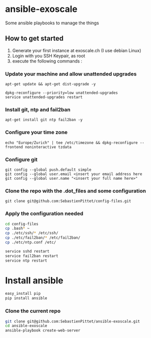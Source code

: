 # ansible-exoscale
Some ansible playbooks to manage the things

## How to get started
1. Generate your first instance at exoscale.ch (I use debian Linux)
2. Login with you SSH Keypair, as root
3. execute the following commands :

### Update your machine and allow unattended upgrades
`apt-get update && apt-get dist-upgrade -y`

```
dpkg-reconfigure --priority=low unattended-upgrades
service unattended-upgrades restart
```

### Install git, ntp and fail2ban
`apt-get install git ntp fail2ban -y`

### Configure your time zone
`echo "Europe/Zurich" | tee /etc/timezone && dpkg-reconfigure --frontend noninteractive tzdata`

### Configure git
```
git config --global push.default simple
git config --global user.email <insert your email address here
git config --global user.name "<insert your full name here>"
```

### Clone the repo with the .dot_files and some configuration
`git clone git@github.com:SebastienPittet/config-files.git`

### Apply the configuration needed
```sh
cd config-files
cp .bash* ~
cp ./etc/ssh/* /etc/ssh/
cp ./etc/fail2ban/* /etc/fail2ban/
cp ./etc/ntp.conf /etc/

service sshd restart
service fail2ban restart
service ntp restart
```

# Install ansible
```sh
easy_install pip
pip install ansible
```

### Clone the current repo
```sh
git clone git@github.com:SebastienPittet/ansible-exoscale.git
cd ansible-exoscale
ansible-playbook create-web-server
```





